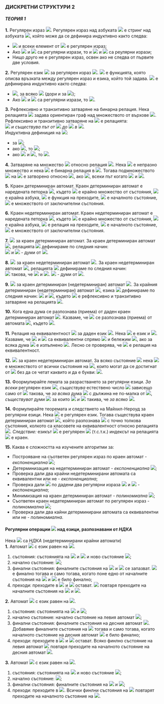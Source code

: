 ### ДИСКРЕТНИ СТРУКТУРИ 2
#### *ТЕОРИЯ 1*

**1.** Регулярен израз <img src="https://latex.codecogs.com/svg.latex?\Large&space;\alpha">. Регулярен израз над азбуката <img src="https://latex.codecogs.com/svg.latex?\Large&space;\sum"> е стринг над азбуката <img src="https://latex.codecogs.com/svg.latex?\Large&space;\sum\cup\{\varnothing{,\cdot},\cup{,}\ast\}">, който може да се дефинира индуктивно както следва:
- <img src="https://latex.codecogs.com/svg.latex?\Large&space;\varnothing"> и всеки елемент от <img src="https://latex.codecogs.com/svg.latex?\Large&space;\sum"> е регулярен израз;
- Ако <img src="https://latex.codecogs.com/svg.latex?\Large&space;\alpha"> и <img src="https://latex.codecogs.com/svg.latex?\Large&space;\beta"> са регулярни изрази, то и <img src="https://latex.codecogs.com/svg.latex?\Large&space;\alpha{\cdot}\beta{,{\;}}\alpha{\cup}\beta"> и <img src="https://latex.codecogs.com/svg.latex?\Large&space;\alpha^{\ast}"> са реулярни изрази;
- Нищо друго не е регулярен израз, освен ако не следва от първите две условия.

**2.** Регулярен език <img src="https://latex.codecogs.com/svg.latex?\Large&space;L(\alpha)"> за регулярен израз <img src="https://latex.codecogs.com/svg.latex?\Large&space;\alpha">. <img src="https://latex.codecogs.com/svg.latex?\Large&space;L"> е функцията, която описва връзката между регулярен израз и езика, който той задава. <img src="https://latex.codecogs.com/svg.latex?\Large&space;L"> е дефинирана индуктивно както следва:
- <img src="https://latex.codecogs.com/svg.latex?\Large&space;L(\varnothing)=\varnothing{,{\;}}L(a)=\{a\}{\;}">, за всяко <img src="https://latex.codecogs.com/svg.latex?\Large&space;a\in{\sum}"> (дори и за <img src="https://latex.codecogs.com/svg.latex?\Large&space;a=\epsilon">);
- Ако <img src="https://latex.codecogs.com/svg.latex?\Large&space;\alpha"> и <img src="https://latex.codecogs.com/svg.latex?\Large&space;\beta"> са регулярни изрази, то <img src="https://latex.codecogs.com/svg.latex?\Large&space;L(\alpha{\cdot}\beta)=L(\alpha)\cdot{L(\beta)},{\;}L(\alpha\cup\beta)=L(\alpha)\cup{L(\beta)},{\;}L(\alpha^{\ast})=\big(L(\alpha)\big)^{\ast}">.

**3.** Рефлексивно и транзитивно затваряне на бинарна релация. Нека релацията <img src="https://latex.codecogs.com/svg.latex?\Large&space;R\subseteq{A^2}"> задава ориентиран граф над множеството от върхове <img src="https://latex.codecogs.com/svg.latex?\Large&space;A">. Рефлексивно и транзитивно затваряне на <img src="https://latex.codecogs.com/svg.latex?\Large&space;R"> е релацията:<br> <img src="https://latex.codecogs.com/svg.latex?\Large&space;R^{\ast}=\{(a,b):a,b\in{A}"> *и съществува път от* <img src="https://latex.codecogs.com/svg.latex?\Large&space;a"> *до* <img src="https://latex.codecogs.com/svg.latex?\Large&space;b"> *в* <img src="https://latex.codecogs.com/svg.latex?\Large&space;R\}">.<br>
Индуктивна дефиниция на <img src="https://latex.codecogs.com/svg.latex?\Large&space;R^{\ast}">:<br>
- за <img src="https://latex.codecogs.com/svg.latex?\Large&space;\forall{a}\in{A},{\;}(a,a)\in{R^{\ast}}">;
- ако <img src="https://latex.codecogs.com/svg.latex?\Large&space;(a,b)\in{R}">, то <img src="https://latex.codecogs.com/svg.latex?\Large&space;(a,b)\in{R^{\ast}}">;
- ако <img src="https://latex.codecogs.com/svg.latex?\Large&space;(a,b)\in{R^{\ast}}"> и <img src="https://latex.codecogs.com/svg.latex?\Large&space;(b,c)\in{R^{\ast}}">, то <img src="https://latex.codecogs.com/svg.latex?\Large&space;(a,c)\in{R^{\ast}}">.

**4.** Затваряне на множество <img src="https://latex.codecogs.com/svg.latex?\Large&space;B\subseteq{A}"> относно релация <img src="https://latex.codecogs.com/svg.latex?\Large&space;B\subseteq{A^2}">. Нека <img src="https://latex.codecogs.com/svg.latex?\Large&space;A"> e непразно множество и нека <img src="https://latex.codecogs.com/svg.latex?\Large&space;R\subseteq{A^2}"> е бинарна релация в <img src="https://latex.codecogs.com/svg.latex?\Large&space;A">. Тогава подмножеството <img src="https://latex.codecogs.com/svg.latex?\Large&space;B"> на <img src="https://latex.codecogs.com/svg.latex?\Large&space;A{\;}{\;}(B\subseteq{A})"> е затворено относно <img src="https://latex.codecogs.com/svg.latex?\Large&space;R">, ако <img src="https://latex.codecogs.com/svg.latex?\Large&space;b_2\in{B}">, всеки път когато <img src="https://latex.codecogs.com/svg.latex?\Large&space;b_1\in{B}"> и <img src="https://latex.codecogs.com/svg.latex?\Large&space;(b_1,b_2)\in{R}">.

**5.** Краен детерминиран автомат. Краен детерминиран автомат е наредената петорка <img src="https://latex.codecogs.com/svg.latex?\Large&space;M=(K,\sum{,}\delta{,}s,F)">, където <img src="https://latex.codecogs.com/svg.latex?\Large&space;K"> е крайно множество от състояния, <img src="https://latex.codecogs.com/svg.latex?\Large&space;\sum"> е крайна азбука, <img src="https://latex.codecogs.com/svg.latex?\Large&space;\delta{:}K\times{\sum}\rightarrow{K}"> е функция на преходите, <img src="https://latex.codecogs.com/svg.latex?\Large&space;s\in{K}"> е началното състояние, <img src="https://latex.codecogs.com/svg.latex?\Large&space;F\subseteq{K}"> е множеството от заключителни състояния.

**6.** Краен недетерминиран автомат. Краен недетерминиран автомат е наредената петорка <img src="https://latex.codecogs.com/svg.latex?\Large&space;M=(K,\sum{,}\Delta{,}s,F)">, където <img src="https://latex.codecogs.com/svg.latex?\Large&space;K"> е крайно множество от състояния, <img src="https://latex.codecogs.com/svg.latex?\Large&space;\sum"> е крайна азбука, <img src="https://latex.codecogs.com/svg.latex?\Large&space;\Delta\subseteq{K}\times{(\sum\cup\{\epsilon\})}\times{K}"> е релация на преходите, <img src="https://latex.codecogs.com/svg.latex?\Large&space;s\in{K}"> е началното състояние, <img src="https://latex.codecogs.com/svg.latex?\Large&space;F\subseteq{K}"> е множеството от заключителни състояния.

**7.** <img src="https://latex.codecogs.com/svg.latex?\Large&space;\vdash_M"> за краен детерминиран автомат. За краен детерминиран автомат <img src="https://latex.codecogs.com/svg.latex?\Large&space;M=(K,\sum{,}\delta{,}s,F)">, релацията <img src="https://latex.codecogs.com/svg.latex?\Large&space;\vdash_M"> дефинираме по следния начин:<br>
<img src="https://latex.codecogs.com/svg.latex?\Large&space;(q,w)\vdash_M(q',w')\Leftrightarrow{w=aw'}"> и <img src="https://latex.codecogs.com/svg.latex?\Large&space;\delta{(q,a)}=q',a\in{\sum};{\;}q,q'\in{K};{\;}w,w'"> - думи от <img src="https://latex.codecogs.com/svg.latex?\Large&space;\sum^{\ast}">.

**8.** <img src="https://latex.codecogs.com/svg.latex?\Large&space;\vdash_M"> за краен недетерминиран автомат <img src="https://latex.codecogs.com/svg.latex?\Large&space;M">. За краен недетерминиран автомат <img src="https://latex.codecogs.com/svg.latex?\Large&space;M=(K,\sum{,}\Delta{,}s,F)">, релацията <img src="https://latex.codecogs.com/svg.latex?\Large&space;\vdash_M"> дефинираме по следния начин:<br>
<img src="https://latex.codecogs.com/svg.latex?\Large&space;(q,w)\vdash_M{(q',w')}\Leftrightarrow{\exists{u}}\in{\sum}\cup\{\epsilon\}"> такова, че <img src="https://latex.codecogs.com/svg.latex?\Large&space;w=uw'"> и <img src="https://latex.codecogs.com/svg.latex?\Large&space;(q,u,q')\in\Delta">. <img src="https://latex.codecogs.com/svg.latex?\Large&space;q,q'\in{K};{\;}w,w'"> - думи от <img src="https://latex.codecogs.com/svg.latex?\Large&space;\sum{\ast}">.

**9.** <img src="https://latex.codecogs.com/svg.latex?\Large&space;L(M)"> за краен детерминиран (недетерминиран) автомат <img src="https://latex.codecogs.com/svg.latex?\Large&space;M">. За крайния детерминиран (недетерминиран) автомат <img src="https://latex.codecogs.com/svg.latex?\Large&space;M=(K,\sum{,}\Delta{,}s,F)">, езика <img src="https://latex.codecogs.com/svg.latex?\Large&space;L(M)"> дефинираме по следния начин: <img src="https://latex.codecogs.com/svg.latex?\Large&space;L(M)=\{w|w\in{\sum}\ast"> *и* <img src="https://latex.codecogs.com/svg.latex?\Large&space;(s,w)\vdash_M^{\ast}(q,\epsilon{)},q\in{F}\}">, където <img src="https://latex.codecogs.com/svg.latex?\Large&space;\vdash_M^{\ast}"> е рефлексивно и транзитивно затваряне на релацията <img src="https://latex.codecogs.com/svg.latex?\Large&space;\vdash_M^{\ast}">.

**10.** Кога една дума се разпознава (приема) от даден краен детерминиран автомат <img src="https://latex.codecogs.com/svg.latex?\Large&space;M">. Казваме, че <img src="https://latex.codecogs.com/svg.latex?\Large&space;w\in{\sum{\ast}}"> се разпознава (приема) от автомата <img src="https://latex.codecogs.com/svg.latex?\Large&space;M=(K,\sum{,}\delta{,}s,F)\Leftrightarrow{(s,w)\vdash_M^{\ast}}(f,\epsilon)">, където <img src="https://latex.codecogs.com/svg.latex?\Large&space;w\in\sum{\ast},f\in{F}">.

**11.** Релация на еквивалентност <img src="https://latex.codecogs.com/svg.latex?\Large&space;\approx_L"> за даден език <img src="https://latex.codecogs.com/svg.latex?\Large&space;L">. Нека <img src="https://latex.codecogs.com/svg.latex?\Large&space;L\subseteq{\sum{\ast}}"> е език и <img src="https://latex.codecogs.com/svg.latex?\Large&space;x,y\in\sum{\ast}">. Казваме, че <img src="https://latex.codecogs.com/svg.latex?\Large&space;x"> и <img src="https://latex.codecogs.com/svg.latex?\Large&space;y"> са еквивалентни спрямо <img src="https://latex.codecogs.com/svg.latex?\Large&space;L"> и бележим <img src="https://latex.codecogs.com/svg.latex?\Large&space;x\approx_L{y}">, ако за всяка дума <img src="https://latex.codecogs.com/svg.latex?\Large&space;z\in\sum{\ast}"> е изпълнено <img src="https://latex.codecogs.com/svg.latex?\Large&space;xz\in{L}\Leftrightarrow{yz\in{L}}">. Лесно се проверява, че <img src="https://latex.codecogs.com/svg.latex?\Large&space;\approx_L"> е релация на еквивалентност.

**12.** <img src="https://latex.codecogs.com/svg.latex?\Large&space;E(q)"> за краен недетерминиран автомат. За всяко състояние <img src="https://latex.codecogs.com/svg.latex?\Large&space;q\in{K}"> нека <img src="https://latex.codecogs.com/svg.latex?\Large&space;E(q)"> е множеството от всички състояния на <img src="https://latex.codecogs.com/svg.latex?\Large&space;M">, които могат да се достигнат от <img src="https://latex.codecogs.com/svg.latex?\Large&space;q"> без да се четат каквито и да е букви: <img src="https://latex.codecogs.com/svg.latex?\Large&space;E(q)=\{p\in{K}:(q,\epsilon)\vdash_M^{\ast}(p,\epsilon)\}">.

**13.** Фоормулирайте лемата за разрастването за регулярни езици. *За всеки* регулярен език <img src="https://latex.codecogs.com/svg.latex?\Large&space;L">, *съществува* естествено число <img src="https://latex.codecogs.com/svg.latex?\Large&space;n\ge{1}"> зависещо само от <img src="https://latex.codecogs.com/svg.latex?\Large&space;L"> такова, че *за всякa* дума  <img src="https://latex.codecogs.com/svg.latex?\Large&space;w\in{L}"> с дължина не по-малка от <img src="https://latex.codecogs.com/svg.latex?\Large&space;n{\;}:{\;}|w|\ge{n}">, *съществуват* думи <img src="https://latex.codecogs.com/svg.latex?\Large&space;x,y,z"> за които <img src="https://latex.codecogs.com/svg.latex?\Large&space;x\cdot{y}\cdot{z}=w,{\;}y\neq\epsilon"> *и*  <img src="https://latex.codecogs.com/svg.latex?\Large&space;|x\cdot{y}|\le{n}"> такива, че *за всяко* <img src="https://latex.codecogs.com/svg.latex?\Large&space;i\in\mathbb{N}{\;}:{\;}x\cdot{y^i}\cdot{z}\in{L}">.

**14.** Формулирайте теоремата и следствието на Майхил-Нероуд за регулярни езици. Нека <img src="https://latex.codecogs.com/svg.latex?\Large&space;L\subset{\sum{\ast}}"> е регулярен език. Тогава съществува краен детерминиран автомат <img src="https://latex.codecogs.com/svg.latex?\Large&space;M">, който разпознава <img src="https://latex.codecogs.com/svg.latex?\Large&space;L"> с точно толкова състояния, колкото са класовете на еквивалентност относно релацията <img src="https://latex.codecogs.com/svg.latex?\Large&space;\approx_L">. *Следствие:* езикът <img src="https://latex.codecogs.com/svg.latex?\Large&space;L"> е регулярен <img src="https://latex.codecogs.com/svg.latex?\Large&space;\Leftrightarrow"> (т.с.т.к.) индексът на релацията <img src="https://latex.codecogs.com/svg.latex?\Large&space;\approx_L"> е краен.

**15.** Каква е сложността на изучените алгоритми за:
- Построяване на съответен регулярен израз по краен автомат - *експоненциална* <img src="https://latex.codecogs.com/svg.latex?\Large&space;\sigma(3^{|k|})">;
- Детерминизация на недетерминиран автомат - *експоненциална* <img src="https://latex.codecogs.com/svg.latex?\Large&space;\sigma(2^{|k|}|k|^2|\sum||\Delta||k|^3)">;
- Проверка дали два крайни недетерминирани автомата са еквивалентни или не - *експоненциална*;
- Проверка дали <img src="https://latex.codecogs.com/svg.latex?\Large&space;L(\alpha_1)=L(\alpha_2)"> по дадени два регулярни израза <img src="https://latex.codecogs.com/svg.latex?\Large&space;\alpha_1"> и <img src="https://latex.codecogs.com/svg.latex?\Large&space;\alpha_2"> - *експоненциална*;
- Минимизация на краен детерминиран автомат - *полиномиална* <img src="https://latex.codecogs.com/svg.latex?\Large&space;\sigma(|k|^3|\sum|)">;
- Съответен краен недетерминиран автомат по регулярен израз - *полиномиална* <img src="https://latex.codecogs.com/svg.latex?\Large&space;\sigma(2|\alpha|+1)">;
- Проверка дали два кайни детерминирани автомата са еквивалентни или не - *полиномиална*.

#### Регулярни операции <img src="https://latex.codecogs.com/svg.latex?\Large&space;(\cup,\cdot,\ast)"> над езици, разпознавани от *НДКА*
Нека <img src="https://latex.codecogs.com/svg.latex?\Large&space;A_1,A_2"> са *НДКА* (недетерминирани крайни автомати)<br>
**1.** Автомат <img src="https://latex.codecogs.com/svg.latex?\Large&space;A_{\cup}"> с език равен на <img src="https://latex.codecogs.com/svg.latex?\Large&space;L(A_1)\cup{L(A_2)}">. 
1) състояния: състоянията на <img src="https://latex.codecogs.com/svg.latex?\Large&space;A_1"> и <img src="https://latex.codecogs.com/svg.latex?\Large&space;A_2"> и ново състояние <img src="https://latex.codecogs.com/svg.latex?\Large&space;q">;
2) начално състояние: <img src="https://latex.codecogs.com/svg.latex?\Large&space;q">;
3) финални състояния: финалните състояния на <img src="https://latex.codecogs.com/svg.latex?\Large&space;A_1"> и <img src="https://latex.codecogs.com/svg.latex?\Large&space;A_2"> се запазват. <img src="https://latex.codecogs.com/svg.latex?\Large&space;q"> е финално тогава и само тогава, когато поне едно от началните състояния на <img src="https://latex.codecogs.com/svg.latex?\Large&space;A_1"> и <img src="https://latex.codecogs.com/svg.latex?\Large&space;A_2"> е било финално;
4) преходи: преходите в <img src="https://latex.codecogs.com/svg.latex?\Large&space;A_1"> и <img src="https://latex.codecogs.com/svg.latex?\Large&space;A_2"> остават. <img src="https://latex.codecogs.com/svg.latex?\Large&space;q"> повтаря преходите на началните състояния на <img src="https://latex.codecogs.com/svg.latex?\Large&space;A_1"> и <img src="https://latex.codecogs.com/svg.latex?\Large&space;A_2">.

**2.** Автомат <img src="https://latex.codecogs.com/svg.latex?\Large&space;A\cdot"> с език равен на <img src="https://latex.codecogs.com/svg.latex?\Large&space;L(A_1)\cdot{L(A_2)}">. 
1) състояния: състоянията на <img src="https://latex.codecogs.com/svg.latex?\Large&space;A_1"> и <img src="https://latex.codecogs.com/svg.latex?\Large&space;A_2">;
2) начално състояние: начално състояние на левия автомат <img src="https://latex.codecogs.com/svg.latex?\Large&space;A_1">;
3) финални състояния: финалните състояния на десния автомат <img src="https://latex.codecogs.com/svg.latex?\Large&space;A_2">. Добавяме финалните състояния на <img src="https://latex.codecogs.com/svg.latex?\Large&space;A_1"> тогава и само тогава, когато началното състояние на десния автомат <img src="https://latex.codecogs.com/svg.latex?\Large&space;A_2"> е било финално;
4) преходи: преходите в <img src="https://latex.codecogs.com/svg.latex?\Large&space;A_1"> и <img src="https://latex.codecogs.com/svg.latex?\Large&space;A_2"> остават. Всяко финлно състояние на левия автомат <img src="https://latex.codecogs.com/svg.latex?\Large&space;A_1"> повтаря преходите на началното състояние на десния автомат <img src="https://latex.codecogs.com/svg.latex?\Large&space;A_2">.

**3.** Автомат <img src="https://latex.codecogs.com/svg.latex?\Large&space;A\ast"> с език равен на <img src="https://latex.codecogs.com/svg.latex?\Large&space;(L(A_1))^{\ast}">. 
1) състояния: състоянията на <img src="https://latex.codecogs.com/svg.latex?\Large&space;A_1"> и ново състояние <img src="https://latex.codecogs.com/svg.latex?\Large&space;q">;
2) начално състояние: <img src="https://latex.codecogs.com/svg.latex?\Large&space;q">;
3) финални състояния: финалните състояния на <img src="https://latex.codecogs.com/svg.latex?\Large&space;A_1"> и <img src="https://latex.codecogs.com/svg.latex?\Large&space;q">;
4) преходи: преходите в <img src="https://latex.codecogs.com/svg.latex?\Large&space;A_1">. Всички финлни състояния на <img src="https://latex.codecogs.com/svg.latex?\Large&space;A\ast"> повтарят преходите на началното състояние на <img src="https://latex.codecogs.com/svg.latex?\Large&space;A_1">.
